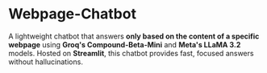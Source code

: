 # Webpage-Chatbot
A lightweight chatbot that answers **only based on the content of a specific webpage** using **Groq's Compound-Beta-Mini** and **Meta's LLaMA 3.2** models. Hosted on **Streamlit**, this chatbot provides fast, focused answers without hallucinations.
